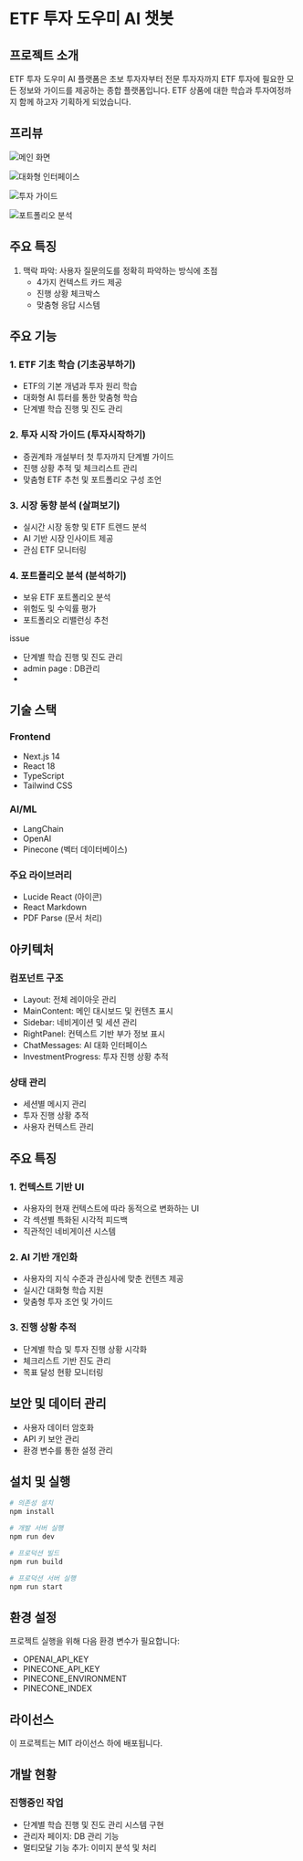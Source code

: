 # ETF 투자 도우미 AI 챗봇

## 프로젝트 소개
ETF 투자 도우미 AI 플랫폼은 초보 투자자부터 전문 투자자까지 ETF 투자에 필요한 모든 정보와 가이드를 제공하는 종합 플랫폼입니다. ETF 상품에 대한 학습과 투자여정까지 함께 하고자 기획하게 되었습니다.

## 프리뷰
![메인 화면](https://velog.velcdn.com/images/lheehee/post/a30d8b5c-d807-4fbe-9494-b4af3393451f/image.png)

![대화형 인터페이스](https://velog.velcdn.com/images/lheehee/post/2a3a4fb6-1209-43cb-8ac7-0a2a6ae23626/image.png)

![투자 가이드](https://velog.velcdn.com/images/lheehee/post/0422c572-5ca0-472e-978d-dbc50d0b3be3/image.png)

![포트폴리오 분석](https://velog.velcdn.com/images/lheehee/post/de02c4d2-b3c0-4c8a-9e70-a2ecae8764bf/image.png)

## 주요 특징
1. 맥락 파악: 사용자 질문의도를 정확히 파악하는 방식에 초점
   - 4가지 컨텍스트 카드 제공
   - 진행 상황 체크박스
   - 맞춤형 응답 시스템

## 주요 기능

### 1. ETF 기초 학습 (기초공부하기)
- ETF의 기본 개념과 투자 원리 학습
- 대화형 AI 튜터를 통한 맞춤형 학습
- 단계별 학습 진행 및 진도 관리

### 2. 투자 시작 가이드 (투자시작하기)
- 증권계좌 개설부터 첫 투자까지 단계별 가이드
- 진행 상황 추적 및 체크리스트 관리
- 맞춤형 ETF 추천 및 포트폴리오 구성 조언

### 3. 시장 동향 분석 (살펴보기)
- 실시간 시장 동향 및 ETF 트렌드 분석
- AI 기반 시장 인사이트 제공
- 관심 ETF 모니터링

### 4. 포트폴리오 분석 (분석하기)
- 보유 ETF 포트폴리오 분석
- 위험도 및 수익률 평가
- 포트폴리오 리밸런싱 추천

issue
- 단계별 학습 진행 및 진도 관리
- admin page : DB관리
- 

## 기술 스택

### Frontend
- Next.js 14
- React 18
- TypeScript
- Tailwind CSS

### AI/ML
- LangChain
- OpenAI
- Pinecone (벡터 데이터베이스)

### 주요 라이브러리
- Lucide React (아이콘)
- React Markdown
- PDF Parse (문서 처리)

## 아키텍처

### 컴포넌트 구조
- Layout: 전체 레이아웃 관리
- MainContent: 메인 대시보드 및 컨텐츠 표시
- Sidebar: 네비게이션 및 세션 관리
- RightPanel: 컨텍스트 기반 부가 정보 표시
- ChatMessages: AI 대화 인터페이스
- InvestmentProgress: 투자 진행 상황 추적

### 상태 관리
- 세션별 메시지 관리
- 투자 진행 상황 추적
- 사용자 컨텍스트 관리

## 주요 특징

### 1. 컨텍스트 기반 UI
- 사용자의 현재 컨텍스트에 따라 동적으로 변화하는 UI
- 각 섹션별 특화된 시각적 피드백
- 직관적인 네비게이션 시스템

### 2. AI 기반 개인화
- 사용자의 지식 수준과 관심사에 맞춘 컨텐츠 제공
- 실시간 대화형 학습 지원
- 맞춤형 투자 조언 및 가이드

### 3. 진행 상황 추적
- 단계별 학습 및 투자 진행 상황 시각화
- 체크리스트 기반 진도 관리
- 목표 달성 현황 모니터링

## 보안 및 데이터 관리
- 사용자 데이터 암호화
- API 키 보안 관리
- 환경 변수를 통한 설정 관리

## 설치 및 실행

```bash
# 의존성 설치
npm install

# 개발 서버 실행
npm run dev

# 프로덕션 빌드
npm run build

# 프로덕션 서버 실행
npm run start
```

## 환경 설정
프로젝트 실행을 위해 다음 환경 변수가 필요합니다:
- OPENAI_API_KEY
- PINECONE_API_KEY
- PINECONE_ENVIRONMENT
- PINECONE_INDEX

## 라이선스
이 프로젝트는 MIT 라이선스 하에 배포됩니다.

## 개발 현황

### 진행중인 작업
- 단계별 학습 진행 및 진도 관리 시스템 구현
- 관리자 페이지: DB 관리 기능
- 멀티모달 기능 추가: 이미지 분석 및 처리
